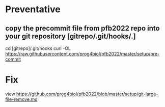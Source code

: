 # Preventative

## copy the precommit file from pfb2022 repo into your git repository [gitrepo/.git/hooks/.]

cd [gitrepo]/.git/hooks
curl -OL https://raw.githubusercontent.com/prog4biol/pfb2022/master/setup/pre-commit 


# Fix

view https://github.com/prog4biol/pfb2022/blob/master/setup/git-large-file-remove.md
